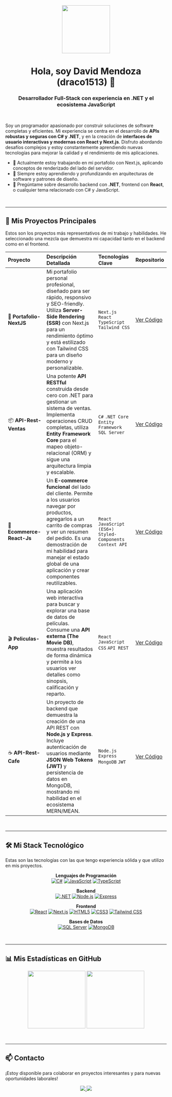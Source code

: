 <div align="center">
  <img src="https://media.giphy.com/media/qgQUggAC3Pfv687qPC/giphy.gif" width="150" />
</div>

<h1 align="center">
  Hola, soy David Mendoza (draco1513) 👋
</h1>

<h3 align="center">Desarrollador Full-Stack con experiencia en .NET y el ecosistema JavaScript</h3>

<br>

Soy un programador apasionado por construir soluciones de software completas y eficientes. Mi experiencia se centra en el desarrollo de **APIs robustas y seguras con C# y .NET**, y en la creación de **interfaces de usuario interactivas y modernas con React y Next.js**. Disfruto abordando desafíos complejos y estoy constantemente aprendiendo nuevas tecnologías para mejorar la calidad y el rendimiento de mis aplicaciones.

- 🔭 Actualmente estoy trabajando en mi portafolio con Next.js, aplicando conceptos de renderizado del lado del servidor.
- 🌱 Siempre estoy aprendiendo y profundizando en arquitecturas de software y patrones de diseño.
- 💬 Pregúntame sobre desarrollo backend con **.NET**, frontend con **React**, o cualquier tema relacionado con C# y JavaScript.

<br>

---

## 🚀 Mis Proyectos Principales

Estos son los proyectos más representativos de mi trabajo y habilidades. He seleccionado una mezcla que demuestra mi capacidad tanto en el backend como en el frontend.

| Proyecto | Descripción Detallada | Tecnologías Clave | Repositorio |
| :--- | :--- | :--- | :--- |
| 💼 **Portafolio-NextJS** | Mi portafolio personal profesional, diseñado para ser rápido, responsivo y SEO-friendly. Utiliza **Server-Side Rendering (SSR)** con Next.js para un rendimiento óptimo y está estilizado con Tailwind CSS para un diseño moderno y personalizable. | `Next.js` `React` `TypeScript` `Tailwind CSS` | [Ver Código](https://github.com/draco1513/Portafolio-NextJS) |
| 📦 **API-Rest-Ventas** | Una potente **API RESTful** construida desde cero con .NET para gestionar un sistema de ventas. Implementa operaciones CRUD completas, utiliza **Entity Framework Core** para el mapeo objeto-relacional (ORM) y sigue una arquitectura limpia y escalable. | `C#` `.NET Core` `Entity Framework` `SQL Server` | [Ver Código](https://github.com/draco1513/API-Rest-Ventas) |
| 🛒 **Ecommerce-React-Js** | Un **E-commerce funcional** del lado del cliente. Permite a los usuarios navegar por productos, agregarlos a un carrito de compras y ver un resumen del pedido. Es una demostración de mi habilidad para manejar el estado global de una aplicación y crear componentes reutilizables. | `React` `JavaScript (ES6+)` `Styled-Components` `Context API` | [Ver Código](https://github.com/draco1513/Ecommerce-React-Js) |
| 🎬 **Peliculas-App** | Una aplicación web interactiva para buscar y explorar una base de datos de películas. Consume una **API externa (The Movie DB)**, muestra resultados de forma dinámica y permite a los usuarios ver detalles como sinopsis, calificación y reparto. | `React` `JavaScript` `CSS` `API REST` | [Ver Código](https://github.com/draco1513/Peliculas-App) |
| ☕ **API-Rest-Cafe** | Un proyecto de backend que demuestra la creación de una API REST con **Node.js y Express**. Incluye autenticación de usuarios mediante **JSON Web Tokens (JWT)** y persistencia de datos en MongoDB, mostrando mi habilidad en el ecosistema MERN/MEAN. | `Node.js` `Express` `MongoDB` `JWT` | [Ver Código](https://github.com/draco1513/API-Rest-Cafe) |

<br>

---

## 🛠️ Mi Stack Tecnológico

Estas son las tecnologías con las que tengo experiencia sólida y que utilizo en mis proyectos.

<p align="center">
  <strong>Lenguajes de Programación</strong><br>
  <a href="#"><img alt="C#" src="https://img.shields.io/badge/C%23-239120?style=for-the-badge&logo=c-sharp&logoColor=white"></a>
  <a href="#"><img alt="JavaScript" src="https://img.shields.io/badge/JavaScript-F7DF1E?style=for-the-badge&logo=javascript&logoColor=black"></a>
  <a href="#"><img alt="TypeScript" src="https://img.shields.io/badge/TypeScript-3178C6?style=for-the-badge&logo=typescript&logoColor=white"></a>
</p>

<p align="center">
  <strong>Backend</strong><br>
  <a href="#"><img alt=".NET" src="https://img.shields.io/badge/.NET-512BD4?style=for-the-badge&logo=dotnet&logoColor=white"></a>
  <a href="#"><img alt="Node.js" src="https://img.shields.io/badge/Node.js-339933?style=for-the-badge&logo=node.js&logoColor=white"></a>
  <a href="#"><img alt="Express" src="https://img.shields.io/badge/Express-000000?style=for-the-badge&logo=express&logoColor=white"></a>
</p>

<p align="center">
  <strong>Frontend</strong><br>
  <a href="#"><img alt="React" src="https://img.shields.io/badge/React-61DAFB?style=for-the-badge&logo=react&logoColor=black"></a>
  <a href="#"><img alt="Next.js" src="https://img.shields.io/badge/Next.js-000000?style=for-the-badge&logo=next.js&logoColor=white"></a>
  <a href="#"><img alt="HTML5" src="https://img.shields.io/badge/HTML5-E34F26?style=for-the-badge&logo=html5&logoColor=white"></a>
  <a href="#"><img alt="CSS3" src="https://img.shields.io/badge/CSS3-1572B6?style=for-the-badge&logo=css3&logoColor=white"></a>
  <a href="#"><img alt="Tailwind CSS" src="https://img.shields.io/badge/Tailwind_CSS-38B2AC?style=for-the-badge&logo=tailwind-css&logoColor=white"></a>
</p>

<p align="center">
  <strong>Bases de Datos</strong><br>
  <a href="#"><img alt="SQL Server" src="https://img.shields.io/badge/SQL_Server-CC2927?style=for-the-badge&logo=microsoft-sql-server&logoColor=white"></a>
  <a href="#"><img alt="MongoDB" src="https://img.shields.io/badge/MongoDB-47A248?style=for-the-badge&logo=mongodb&logoColor=white"></a>
</p>

<br>

---

## 📊 Mis Estadísticas en GitHub

<p align="center">
  <img height="180em" src="https://github-readme-stats.vercel.app/api?username=draco1513&show_icons=true&theme=tokyonight&include_all_commits=true&count_private=true"/>
  <img height="180em" src="https://github-readme-stats.vercel.app/api/top-langs/?username=draco1513&layout=compact&langs_count=8&theme=tokyonight"/>
</p>

<br>

---

## 📫 Contacto

¡Estoy disponible para colaborar en proyectos interesantes y para nuevas oportunidades laborales!

<p align="center">
  <a href="mailto:tu-email-aqui@gmail.com">
    <img src="https://img.shields.io/badge/Gmail-D14836?style=for-the-badge&logo=gmail&logoColor=white" />
  </a>
  <a href="https://www.linkedin.com/in/david-daniel-mendoza">
    <img src="https://img.shields.io/badge/LinkedIn-0A66C2?style=for-the-badge&logo=linkedin&logoColor=white" />
  </a>
</p>
